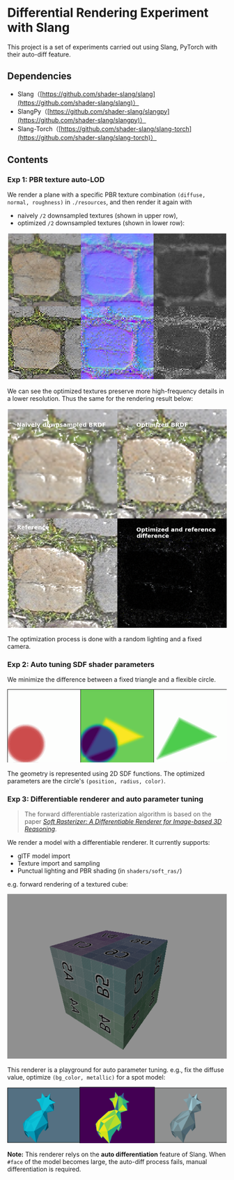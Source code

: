 # Differential Rendering Experiment with Slang

This project is a set of experiments carried out using Slang, PyTorch with their auto-diff feature.

## Dependencies

- Slang（[https://github.com/shader-slang/slang](https://github.com/shader-slang/slang)）
- SlangPy（[https://github.com/shader-slang/slangpy](https://github.com/shader-slang/slangpy)）
- Slang-Torch（[https://github.com/shader-slang/slang-torch](https://github.com/shader-slang/slang-torch)）

## Contents

### Exp 1: PBR texture auto-LOD

We render a plane with a specific PBR texture combination `(diffuse, normal, roughness)` in  `./resources`, and then render it again with

* naively `/2` downsampled textures (shown in upper row),
* optimized `/2` downsampled textures (shown in lower row):

![optimized_texture](./img/optimized_texture.png)

We can see the optimized textures preserve more high-frequency details in a lower resolution. Thus the same for the rendering result below:

![optimized_rendering_result](./img/optimized_rendering_result.png)

The optimization process is done with a random lighting and a fixed camera.

### Exp 2: Auto tuning SDF shader parameters

We minimize the difference between a fixed triangle and a flexible circle.

![rasterize](./img/rasterize.gif)

The geometry is represented using 2D SDF functions. The optimized parameters are the circle's `(position, radius, color)`.

### Exp 3: Differentiable renderer and auto parameter tuning

> The forward differentiable rasterization algorithm is based on the paper [*Soft Rasterizer: A Differentiable Renderer for Image-based 3D Reasoning*](https://arxiv.org/abs/1904.01786).

We render a model with a differentiable renderer. It currently supports:

* glTF model import
* Texture import and sampling
* Punctual lighting and PBR shading (in `shaders/soft_ras/`)

e.g. forward rendering of a textured cube:

![cube](./img/cube.png)

This renderer is a playground for auto parameter tuning. e.g., fix the diffuse value, optimize `(bg_color, metallic)` for a spot model:

![soft_ras](./img/soft_ras.gif)

**Note:** This renderer relys on the **auto differentiation** feature of Slang. When `#face` of the model becomes large, the auto-diff process fails, manual differentiation is required.
